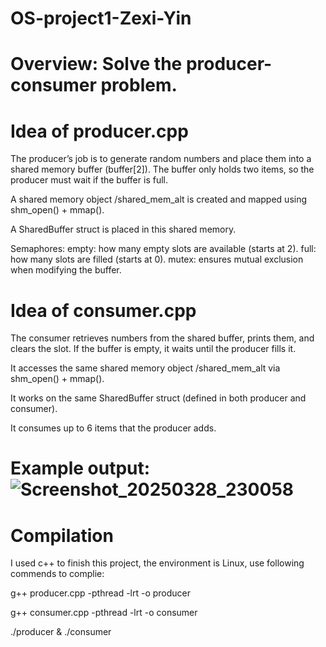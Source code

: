 # OS-project1-Zexi-Yin

# Overview: Solve the producer-consumer problem.

# Idea of producer.cpp
The producer’s job is to generate random numbers and place them into a shared memory buffer (buffer[2]). The buffer only holds two items, so the producer must wait if the buffer is full.

A shared memory object /shared_mem_alt is created and mapped using shm_open() + mmap().

A SharedBuffer struct is placed in this shared memory.

Semaphores:
  empty: how many empty slots are available (starts at 2).
  full: how many slots are filled (starts at 0).
  mutex: ensures mutual exclusion when modifying the buffer.

# Idea of consumer.cpp
The consumer retrieves numbers from the shared buffer, prints them, and clears the slot. If the buffer is empty, it waits until the producer fills it.

It accesses the same shared memory object /shared_mem_alt via shm_open() + mmap().

It works on the same SharedBuffer struct (defined in both producer and consumer).

It consumes up to 6 items that the producer adds.

# Example output: ![Screenshot_20250328_230058](https://github.com/user-attachments/assets/130ae570-2d63-450e-a867-da95e2b8b1e9)

# Compilation
I used c++ to finish this project, the environment is Linux, use following commends to complie:

g++ producer.cpp -pthread -lrt -o producer

g++ consumer.cpp -pthread -lrt -o consumer

./producer & ./consumer
